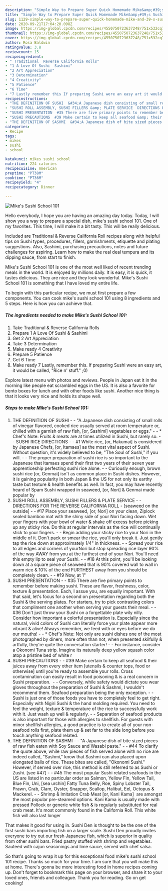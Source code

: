 ```yaml
---
description: "Simple Way to Prepare Super Quick Homemade Mike&amp;#39;s Sushi School 101"
title: "Simple Way to Prepare Super Quick Homemade Mike&amp;#39;s Sushi School 101"
slug: 1129-simple-way-to-prepare-super-quick-homemade-mike-and-39-s-sushi-school-101
date: 2020-09-21T17:04:20.098Z
image: https://img-global.cpcdn.com/recipes/4550750723637248/751x532cq70/mikes-sushi-school-101-recipe-main-photo.jpg
thumbnail: https://img-global.cpcdn.com/recipes/4550750723637248/751x532cq70/mikes-sushi-school-101-recipe-main-photo.jpg
cover: https://img-global.cpcdn.com/recipes/4550750723637248/751x532cq70/mikes-sushi-school-101-recipe-main-photo.jpg
author: Rosa Baldwin
ratingvalue: 3.8
reviewcount: 15
recipeingredient:
- " Traditional  Reverse California Rolls"
- "1 A Love Of Sushi  Sashimi"
- "2 Art Appreciation"
- "3 Determination"
- "4 Creativity"
- "5 Patience"
- "6 Time"
- "7 Lastly remember this If preparing Sushi were an easy art it would be called Rice n stuff 0"
recipeinstructions:
- "THE DEFINITION OF SUSHI  &#34;A Japanese dish consisting of small rolls of vinegar flavored, cooked rice usually served at room temperature or, chilled with a garnish of raw fish, [or, Sashimi] vegetables or eggs.&#34;  * Chef&#39;s Note: Fruits &amp; meats are at times utilized in Sushi, but rarely so.  SUSHI RICE DIRECTIONS  #1 White rice, [or, Hakumai] is considered by Japanese Chefs, [or, Itamaes] as the most vital aspect of Sushi. Without question, it&#39;s widely believed to be, &#34;The Soul of Sushi,&#34; if you will.  The proper preparation of sushi rice is so important to the Japanese that Itamaes spend their first two years of their seven year apprenticeship perfecting sushi rice alone.  Curiously enough, brown sushi rice [or, Genmai] isn&#39;t as common place in Sushi dishes. However, it is gaining popularity in both Japan &amp; the US for not only its earthy taste but texture &amp; health benefits as well. In fact, you may have recently heard of Spam Sushi wrapped in seaweed, [or, Nori] &amp; Genmai made popular by"
- "SUSHI ROLL ASSEMBLY, SUSHI FILLERS &amp; PLATE SERVICE  DIRECTIONS FOR THE REVERSE CALIFORNIA ROLL  [seaweed on the outside]  #17 Place your seaweed, [or, Nori] on your clean, Ziplock sealed bamboo mat with the shiny side of your Nori facing down. Wet your fingers with your bowl of water &amp; shake off excess before picking up any sticky rice. Do this at regular intervals as the rice will continually stick to your fingers.  Begin adding your sticky rice to your Nori in the middle of it. Don&#39;t pack or smear the rice, you&#39;ll only break it. Just gently tap the rice down at approximately 1/4&#34; in thickness.  Spread your rice to all edges and corners of yourNori but stop spreading rice layer 90% of the way AWAY from you at the furthest end of your Nori. You&#39;ll need this empty lip to seal your Sushi.  #18 At this point, you&#39;ll be looking down at a square piece of seaweed that is 90% covered wall to wall in warm rice &amp; 10% of the end FURTHEST away from you should be completely clean.  #19 Now, at 1&#34;"
- "SUSHI PRESENTATION  #35 There are five primary points to remember before making sushi. These are flavor, freshness, color, texture &amp; presentation. Each, I assue you, are equally important. With that said, let&#39;s focus for a second on presentation regarding both the Sushi &amp; the serving plates. For starters, try to pick contrasting colors that compliment one another when serving your guests their meal.  #36 Don&#39;t just throw your Sushi on a forgettable plate wily nilly. Consider how important a colorful presentation is. Especially since the natural, vivid colors of Sushi can literally force your plate appear more vibrant &amp; alive! Always remember, we feed with or eyes before we do our mouths!  * Chef&#39;s Note: Not only are sushi dishes one of the most photographed by diners, more often than not, when presented skilfully &amp; artfully, they&#39;re quite the conversation starter!  For instance, consider a Okonomi Tuna strip. Imagine its naturally deep yellow squash color atop a pristine bed of white r"
- "SUSHI PRECAUTIONS  #39 Make certain to keep all seafood &amp; their juices away from every other item [utensils &amp; counter tops, food or otherwise] until you&#39;re ready to assemble your rolls. Cross contamination can easily result in food poisoning &amp; is a real concern in Sushi preparation.   Conversely, while safety would dictate you wear gloves throughout the preparation of Sushi &amp; Sashmi, I wouldn&#39;t recommend them. Seafood preparation being the only exception.  Sushi is just one of those foods you have to completely feel to get right. Especially with Nigiri Sushi &amp; the hand molding required. You need to feel the weight, texture &amp; temperature of the rice to successfully work with it. Just wash up well &amp; regularly.  Separation of seafood products is also important for those with allergies to shellfish. For guests with minor shellfish allergies, a good practice is to create all of your non-seafood rolls first, plate them up &amp; set far to the side long before you touch anything seafood related."
- "THE DEFINITION OF SASHMI  &#34;A Japanese dish of bite sized pieces of raw fish eaten with Soy Sauce and Wasabi paste.&#34;  #44 To clarify the quote above, while raw pieces of fish served alone with no rice are indeed called, &#34;Sashmi,&#34; know that Sashmi can also placed upon elongated balls of rice. These bites are called, &#34;Okonomi Sushi.&#34; However, if served over rice, this method is still referred to as Sushi or Zushi. [see #47]  #45 The most popular Sushi related seafoods in the US are listed in no particular order as Salmon, Yellow Fin, Yellow Tail, Blue Fin, Uni, [sea urchin] Fatty Tuna Belly, Roe, Spiny Lobster Tail, Prawn, Crab, Clam, Oyster, Snapper, Scallop, Halibut, Eel, Octopus &amp; Mackerel.  Shrimp &amp; Imitation Crab Meat [or, Kani Kama]  are amongst the most popular pre-steamed options. Kani Kama is usually made with pressed Pollock or generic white fish &amp; is regularly substituted for real crab meat. It&#39;s most commonly found in the California Roll. This white fish will also last longer"
categories:
- Recipe
tags:
- mikes
- sushi
- school

katakunci: mikes sushi school 
nutrition: 224 calories
recipecuisine: American
preptime: "PT38M"
cooktime: "PT36M"
recipeyield: "4"
recipecategory: Dinner

---
```



![Mike&#39;s Sushi School 101](https://img-global.cpcdn.com/recipes/4550750723637248/751x532cq70/mikes-sushi-school-101-recipe-main-photo.jpg)

Hello everybody, I hope you are having an amazing day today. Today, I will show you a way to prepare a special dish, mike&#39;s sushi school 101. One of my favorites. This time, I will make it a bit tasty. This will be really delicious.

Included are Traditional &amp; Reverse California Roll recipes along with helpful tips on Sushi types, procedures, fillers, garnishments, etiquette and plating suggestions. Also, Sashimi, purchasing precautions, notes and future challenges for aspiring. Learn how to make the real deal tempura and its dipping sauce, from start to finish.

Mike&#39;s Sushi School 101 is one of the most well liked of recent trending meals in the world. It is enjoyed by millions daily. It is easy, it is quick, it tastes delicious. They are nice and they look wonderful. Mike&#39;s Sushi School 101 is something that I have loved my entire life.


To begin with this particular recipe, we must first prepare a few components. You can cook mike&#39;s sushi school 101 using 8 ingredients and 5 steps. Here is how you can achieve that.

<!--inarticleads1-->

##### The ingredients needed to make Mike&#39;s Sushi School 101:

1. Take  Traditional &amp; Reverse California Rolls
1. Prepare 1 A Love Of Sushi &amp; Sashimi
1. Get 2 Art Appreciation
1. Take 3 Determination
1. Make ready 4 Creativity
1. Prepare 5 Patience
1. Get 6 Time
1. Make ready 7 Lastly, remember this. If preparing Sushi were an easy art, it would be called, &#34;Rice n&#39; stuff.&#34; ;0)


Explore latest menu with photos and reviews. People in Japan eat it in the morning like people eat scrambled eggs in the US. It is also a favorite for bento boxes for lunch and with other foods like sushi. Another nice thing is that it looks very nice and holds its shape well. 

<!--inarticleads2-->

##### Steps to make Mike&#39;s Sushi School 101:

1. THE DEFINITION OF SUSHI -  - &#34;A Japanese dish consisting of small rolls of vinegar flavored, cooked rice usually served at room temperature or, chilled with a garnish of raw fish, [or, Sashimi] vegetables or eggs.&#34; -  - * Chef&#39;s Note: Fruits &amp; meats are at times utilized in Sushi, but rarely so. -  - SUSHI RICE DIRECTIONS -  - #1 White rice, [or, Hakumai] is considered by Japanese Chefs, [or, Itamaes] as the most vital aspect of Sushi. Without question, it&#39;s widely believed to be, &#34;The Soul of Sushi,&#34; if you will. -  - The proper preparation of sushi rice is so important to the Japanese that Itamaes spend their first two years of their seven year apprenticeship perfecting sushi rice alone. -  - Curiously enough, brown sushi rice [or, Genmai] isn&#39;t as common place in Sushi dishes. However, it is gaining popularity in both Japan &amp; the US for not only its earthy taste but texture &amp; health benefits as well. In fact, you may have recently heard of Spam Sushi wrapped in seaweed, [or, Nori] &amp; Genmai made popular by
1. SUSHI ROLL ASSEMBLY, SUSHI FILLERS &amp; PLATE SERVICE -  - DIRECTIONS FOR THE REVERSE CALIFORNIA ROLL  - [seaweed on the outside] -  - #17 Place your seaweed, [or, Nori] on your clean, Ziplock sealed bamboo mat with the shiny side of your Nori facing down. Wet your fingers with your bowl of water &amp; shake off excess before picking up any sticky rice. Do this at regular intervals as the rice will continually stick to your fingers. -  - Begin adding your sticky rice to your Nori in the middle of it. Don&#39;t pack or smear the rice, you&#39;ll only break it. Just gently tap the rice down at approximately 1/4&#34; in thickness. -  - Spread your rice to all edges and corners of yourNori but stop spreading rice layer 90% of the way AWAY from you at the furthest end of your Nori. You&#39;ll need this empty lip to seal your Sushi. -  - #18 At this point, you&#39;ll be looking down at a square piece of seaweed that is 90% covered wall to wall in warm rice &amp; 10% of the end FURTHEST away from you should be completely clean. -  - #19 Now, at 1&#34;
1. SUSHI PRESENTATION -  - #35 There are five primary points to remember before making sushi. These are flavor, freshness, color, texture &amp; presentation. Each, I assue you, are equally important. With that said, let&#39;s focus for a second on presentation regarding both the Sushi &amp; the serving plates. For starters, try to pick contrasting colors that compliment one another when serving your guests their meal. -  - #36 Don&#39;t just throw your Sushi on a forgettable plate wily nilly. Consider how important a colorful presentation is. Especially since the natural, vivid colors of Sushi can literally force your plate appear more vibrant &amp; alive! Always remember, we feed with or eyes before we do our mouths! -  - * Chef&#39;s Note: Not only are sushi dishes one of the most photographed by diners, more often than not, when presented skilfully &amp; artfully, they&#39;re quite the conversation starter! -  - For instance, consider a Okonomi Tuna strip. Imagine its naturally deep yellow squash color atop a pristine bed of white r
1. SUSHI PRECAUTIONS -  - #39 Make certain to keep all seafood &amp; their juices away from every other item [utensils &amp; counter tops, food or otherwise] until you&#39;re ready to assemble your rolls. Cross contamination can easily result in food poisoning &amp; is a real concern in Sushi preparation.  -  - Conversely, while safety would dictate you wear gloves throughout the preparation of Sushi &amp; Sashmi, I wouldn&#39;t recommend them. Seafood preparation being the only exception. -  - Sushi is just one of those foods you have to completely feel to get right. Especially with Nigiri Sushi &amp; the hand molding required. You need to feel the weight, texture &amp; temperature of the rice to successfully work with it. Just wash up well &amp; regularly. -  - Separation of seafood products is also important for those with allergies to shellfish. For guests with minor shellfish allergies, a good practice is to create all of your non-seafood rolls first, plate them up &amp; set far to the side long before you touch anything seafood related.
1. THE DEFINITION OF SASHMI -  - &#34;A Japanese dish of bite sized pieces of raw fish eaten with Soy Sauce and Wasabi paste.&#34; -  - #44 To clarify the quote above, while raw pieces of fish served alone with no rice are indeed called, &#34;Sashmi,&#34; know that Sashmi can also placed upon elongated balls of rice. These bites are called, &#34;Okonomi Sushi.&#34; However, if served over rice, this method is still referred to as Sushi or Zushi. [see #47] -  - #45 The most popular Sushi related seafoods in the US are listed in no particular order as Salmon, Yellow Fin, Yellow Tail, Blue Fin, Uni, [sea urchin] Fatty Tuna Belly, Roe, Spiny Lobster Tail, Prawn, Crab, Clam, Oyster, Snapper, Scallop, Halibut, Eel, Octopus &amp; Mackerel. -  - Shrimp &amp; Imitation Crab Meat [or, Kani Kama]  are amongst the most popular pre-steamed options. Kani Kama is usually made with pressed Pollock or generic white fish &amp; is regularly substituted for real crab meat. It&#39;s most commonly found in the California Roll. This white fish will also last longer


That makes it good for using in. Sushi Den is thought to be the one of the first sushi bars importing fish on a larger scale. Sushi Den proudly invites everyone to try out our fresh Japanese fish, which is superior in quality from other sushi bars. Fried pastry stuffed with shrimp and vegetables. Sauteed with cajun seasonings and lime sauce, served with chef salsa. 

So that's going to wrap it up for this exceptional food mike&#39;s sushi school 101 recipe. Thanks so much for your time. I am sure that you will make this at home. There's gonna be more interesting food in home recipes coming up. Don't forget to bookmark this page on your browser, and share it to your loved ones, friends and colleague. Thank you for reading. Go on get cooking!
